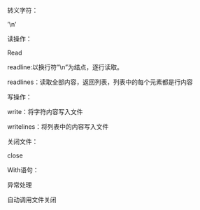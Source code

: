 转义字符：

’\n’

读操作：

Read

readline:以换行符”\n”为结点，逐行读取。

readlines：读取全部内容，返回列表，列表中的每个元素都是行内容

写操作：

write：将字符内容写入文件

writelines：将列表中的内容写入文件

关闭文件：

close

With语句：

异常处理

自动调用文件关闭
